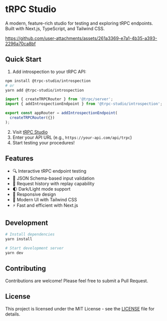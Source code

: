 # tRPC Studio

A modern, feature-rich studio for testing and exploring tRPC endpoints. Built with Next.js, TypeScript, and Tailwind CSS.

https://github.com/user-attachments/assets/261a3369-e7a1-4b35-a393-2296a70ca8bf

## Quick Start

1. Add introspection to your tRPC API:
```bash
npm install @trpc-studio/introspection
# or
yarn add @trpc-studio/introspection
```

```ts
import { createTRPCRouter } from '@trpc/server';
import { addIntrospectionEndpoint } from '@trpc-studio/introspection';

export const appRouter = addIntrospectionEndpoint(
  createTRPCRouter({})
);
```

2. Visit [tRPC Studio](https://trpc-studio.vercel.app)
3. Enter your API URL (e.g., `https://your-api.com/api/trpc`)
4. Start testing your procedures!

## Features

- 🔍 Interactive tRPC endpoint testing
- 📝 JSON Schema-based input validation
- 🔄 Request history with replay capability
- 🌓 Dark/Light mode support
- 📱 Responsive design
- 🎨 Modern UI with Tailwind CSS
- ⚡ Fast and efficient with Next.js

## Development

```bash
# Install dependencies
yarn install

# Start development server
yarn dev
```

## Contributing

Contributions are welcome! Please feel free to submit a Pull Request.

## License

This project is licensed under the MIT License - see the [LICENSE](LICENSE) file for details.
